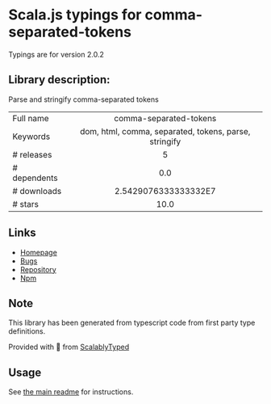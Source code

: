 
# Scala.js typings for comma-separated-tokens

Typings are for version 2.0.2

## Library description:
Parse and stringify comma-separated tokens

|                    |                 |
| ------------------ | :-------------: |
| Full name          | comma-separated-tokens |
| Keywords           | dom, html, comma, separated, tokens, parse, stringify |
| # releases         | 5 |
| # dependents       | 0.0 |
| # downloads        | 2.5429076333333332E7 |
| # stars            | 10.0 |

## Links
- [Homepage](https://github.com/wooorm/comma-separated-tokens#readme)
- [Bugs](https://github.com/wooorm/comma-separated-tokens/issues)
- [Repository](https://github.com/wooorm/comma-separated-tokens)
- [Npm](https://www.npmjs.com/package/comma-separated-tokens)
    


## Note
This library has been generated from typescript code from first party type definitions.

Provided with :purple_heart: from [ScalablyTyped](https://github.com/oyvindberg/ScalablyTyped)

## Usage
See [the main readme](../../readme.md) for instructions.



